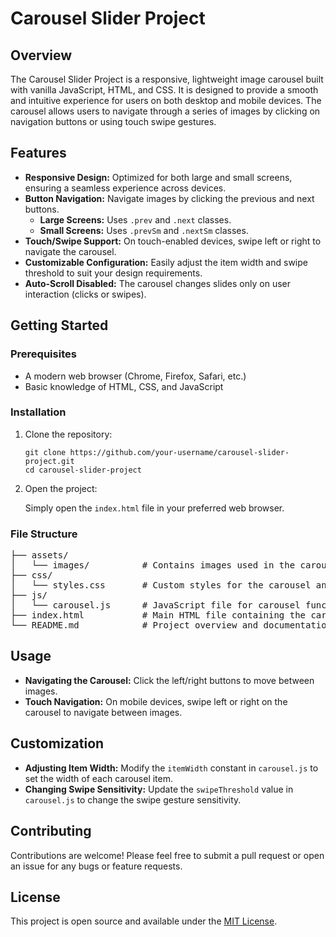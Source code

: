 <h1>Carousel Slider Project</h1>

<h2>Overview</h2>
<p>
  The Carousel Slider Project is a responsive, lightweight image carousel built with vanilla JavaScript, HTML, and CSS.
  It is designed to provide a smooth and intuitive experience for users on both desktop and mobile devices.
  The carousel allows users to navigate through a series of images by clicking on navigation buttons or using touch swipe gestures.
</p>

<h2>Features</h2>
<ul>
  <li><strong>Responsive Design:</strong> Optimized for both large and small screens, ensuring a seamless experience across devices.</li>
  <li>
    <strong>Button Navigation:</strong> Navigate images by clicking the previous and next buttons.
    <ul>
      <li><strong>Large Screens:</strong> Uses <code>.prev</code> and <code>.next</code> classes.</li>
      <li><strong>Small Screens:</strong> Uses <code>.prevSm</code> and <code>.nextSm</code> classes.</li>
    </ul>
  </li>
  <li><strong>Touch/Swipe Support:</strong> On touch-enabled devices, swipe left or right to navigate the carousel.</li>
  <li><strong>Customizable Configuration:</strong> Easily adjust the item width and swipe threshold to suit your design requirements.</li>
  <li><strong>Auto-Scroll Disabled:</strong> The carousel changes slides only on user interaction (clicks or swipes).</li>
</ul>

<h2>Getting Started</h2>

<h3>Prerequisites</h3>
<ul>
  <li>A modern web browser (Chrome, Firefox, Safari, etc.)</li>
  <li>Basic knowledge of HTML, CSS, and JavaScript</li>
</ul>

<h3>Installation</h3>
<ol>
  <li>
    <p>Clone the repository:</p>
    <pre><code>git clone https://github.com/your-username/carousel-slider-project.git
cd carousel-slider-project</code></pre>
  </li>
  <li>
    <p>Open the project:</p>
    <p>Simply open the <code>index.html</code> file in your preferred web browser.</p>
  </li>
</ol>

<h3>File Structure</h3>
<pre>
├── assets/
│   └── images/          # Contains images used in the carousel
├── css/
│   └── styles.css       # Custom styles for the carousel and project layout
├── js/
│   └── carousel.js      # JavaScript file for carousel functionality (buttons & touch events)
├── index.html           # Main HTML file containing the carousel structure
└── README.md            # Project overview and documentation
</pre>

<h2>Usage</h2>
<ul>
  <li><strong>Navigating the Carousel:</strong> Click the left/right buttons to move between images.</li>
  <li><strong>Touch Navigation:</strong> On mobile devices, swipe left or right on the carousel to navigate between images.</li>
</ul>

<h2>Customization</h2>
<ul>
  <li>
    <strong>Adjusting Item Width:</strong> Modify the <code>itemWidth</code> constant in <code>carousel.js</code> to set the width of each carousel item.
  </li>
  <li>
    <strong>Changing Swipe Sensitivity:</strong> Update the <code>swipeThreshold</code> value in <code>carousel.js</code> to change the swipe gesture sensitivity.
  </li>
</ul>

<h2>Contributing</h2>
<p>
  Contributions are welcome! Please feel free to submit a pull request or open an issue for any bugs or feature requests.
</p>

<h2>License</h2>
<p>
  This project is open source and available under the <a href="LICENSE">MIT License</a>.
</p>
